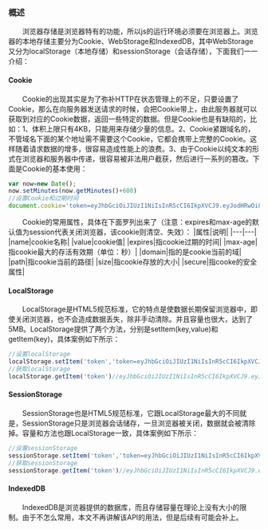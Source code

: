 ### 概述
&emsp;&emsp;浏览器存储是浏览器特有的功能，所以js的运行环境必须要在浏览器上。浏览器的本地存储主要分为Cookie、WebStorage和IndexedDB，其中WebStorage又分为localStorage（本地存储）和sessionStorage（会话存储），下面我们一一介绍：
#### Cookie
&emsp;&emsp;Cookie的出现其实是为了弥补HTTP在状态管理上的不足，只要设置了Cookie，那么在向服务器发送请求的时候，会把Cookie带上，由此服务器就可以获取到对应的Cookie数据，返回一些特定的数据。但是Cookie也是有缺陷的，比如：1、体积上限只有4KB，只能用来存储少量的信息。2、Cookie紧跟域名的，不管域名下面的某个地址需不需要这个Cookie，它都会携带上完整的Cookie。这样随着请求数据的增多，很容易造成性能上的浪费。3、由于Cookie以纯文本的形式在浏览器和服务器中传递，很容易被非法用户截获，然后进行一系列的篡改。下面是Cookie的基本使用：
```js
var now=new Date();
now.setMinutes(now.getMinutes()+600)
//设置Cookie和过期时间
document.cookie='token=eyJhbGciOiJIUzI1NiIsInR5cCI6IkpXVCJ9.eyJodHRwOi8vc2NoZW1hcy5ta...;expires='+now.toUTCString()
```
&emsp;&emsp;Cookie的常用属性，具体在下面罗列出来了（注意：expires和max-age的默认值为session代表关闭浏览器，该cookie则清空、失效）：
|属性|说明|
|---|---|
|name|cookie名称|
|value|cookie值|
|expires|指cookie过期的时间|
|max-age|指cookie最大的存活有效期（单位：秒）|
|domain|指的是cookie当前的域|
|path|指cookie当前的路径|
|size|指cookie存放的大小|
|secure|指cooke的安全属性|
#### LocalStorage
&emsp;&emsp;LocalStorage是HTML5规范标准，它的特点是使数据长期保留浏览器中，即使关闭浏览器，也不会造成数据丢失，除非手动清除。并且容量也很大，达到了5MB。LocalStorage提供了两个方法，分别是setItem(key,value)和getItem(key)，具体案例如下所示：
```js
//设置localStorage
localStorage.setItem('token','token=eyJhbGciOiJIUzI1NiIsInR5cCI6IkpXVCJ9.eyJodHRwOi8vc2NoZW1hcy5ta...')
//获取localStorage
localStorage.getItem('token')//eyJhbGciOiJIUzI1NiIsInR5cCI6IkpXVCJ9.eyJodHRwOi8vc2NoZW1hcy5ta...
```
#### SessionStorage
&emsp;&emsp;SessionStorage也是HTML5规范标准，它跟LocalStorage最大的不同就是，SessionStorage只是浏览器会话储存，一旦浏览器被关闭，数据就会被清除掉。容量和方法也跟LocalStorage一致，具体案例如下所示：
```js
//设置sessionStorage
sessionStorage.setItem('token','token=eyJhbGciOiJIUzI1NiIsInR5cCI6IkpXVCJ9.eyJodHRwOi8vc2NoZW1hcy5ta...')
//获取sessionStorage
sessionStorage.getItem('token')//eyJhbGciOiJIUzI1NiIsInR5cCI6IkpXVCJ9.eyJodHRwOi8vc2NoZW1hcy5ta...
```
#### IndexedDB
&emsp;&emsp;IndexedDB是浏览器提供的数据库，而且存储容量在理论上没有大小的限制。由于不怎么常用，本文不再讲解该API的用法，但是后续有可能会补上。

